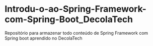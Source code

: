# Introdu-o-ao-Spring-Framework-com-Spring-Boot_DecolaTech
Repositório para armazenar todo conteúdo de Spring Framework com Spring boot aprendido no DecolaTech
